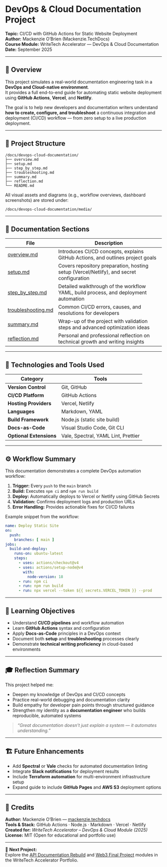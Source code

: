 # DevOps & Cloud Documentation Project  
**Topic:** CI/CD with GitHub Actions for Static Website Deployment  
**Author:** Mackenzie O’Brien (Mackenzie.TechDocs)  
**Course Module:** WriteTech Accelerator — DevOps & Cloud Documentation  
**Date:** September 2025  

---

## 📖 Overview

This project simulates a real-world documentation engineering task in a **DevOps and Cloud-native environment**.  
It provides a full end-to-end guide for automating static website deployment using **GitHub Actions**, **Vercel**, and **Netlify**.

The goal is to help new developers and documentation writers understand **how to create, configure, and troubleshoot** a continuous integration and deployment (CI/CD) workflow — from zero setup to a live production deployment.

---

## 🧭 Project Structure

```
/docs/devops-cloud-documentation/
├── overview.md
├── setup.md
├── step_by_step.md
├── troubleshooting.md
├── summary.md
├── reflection.md
└── README.md
```

All visual assets and diagrams (e.g., workflow overviews, dashboard screenshots) are stored under:
```
/docs/devops-cloud-documentation/media/
```

---

## 📂 Documentation Sections

| File | Description |
|------|--------------|
| [overview.md](overview.md) | Introduces CI/CD concepts, explains GitHub Actions, and outlines project goals |
| [setup.md](setup.md) | Covers repository preparation, hosting setup (Vercel/Netlify), and secret configuration |
| [step_by_step.md](step_by_step.md) | Detailed walkthrough of the workflow YAML, build process, and deployment automation |
| [troubleshooting.md](troubleshooting.md) | Common CI/CD errors, causes, and resolutions for developers |
| [summary.md](summary.md) | Wrap-up of the project with validation steps and advanced optimization ideas |
| [reflection.md](reflection.md) | Personal and professional reflection on technical growth and writing insights |

---

## 🧰 Technologies and Tools Used

| Category | Tools |
|-----------|--------|
| **Version Control** | Git, GitHub |
| **CI/CD Platform** | GitHub Actions |
| **Hosting Providers** | Vercel, Netlify |
| **Languages** | Markdown, YAML |
| **Build Framework** | Node.js (static site build) |
| **Docs-as-Code** | Visual Studio Code, Git CLI |
| **Optional Extensions** | Vale, Spectral, YAML Lint, Prettier |

---

## ⚙️ Workflow Summary

This documentation demonstrates a complete DevOps automation workflow:

1. **Trigger:** Every `push` to the `main` branch  
2. **Build:** Executes `npm ci` and `npm run build`  
3. **Deploy:** Automatically deploys to Vercel or Netlify using GitHub Secrets  
4. **Validation:** Confirms deployment logs and production URLs  
5. **Error Handling:** Provides actionable fixes for CI/CD failures  

Example snippet from the workflow:
```yaml
name: Deploy Static Site
on:
  push:
    branches: [ main ]
jobs:
  build-and-deploy:
    runs-on: ubuntu-latest
    steps:
      - uses: actions/checkout@v4
      - uses: actions/setup-node@v4
        with:
          node-version: 18
      - run: npm ci
      - run: npm run build
      - run: npx vercel --token ${{ secrets.VERCEL_TOKEN }} --prod
```

---

## 🧠 Learning Objectives

- Understand **CI/CD pipelines** and workflow automation  
- Learn **GitHub Actions** syntax and configuration  
- Apply **Docs-as-Code** principles in a DevOps context  
- Document both **setup** and **troubleshooting** processes clearly  
- Demonstrate **technical writing proficiency** in cloud-based environments  

---

## 🎓 Reflection Summary

This project helped me:
- Deepen my knowledge of DevOps and CI/CD concepts  
- Practice real-world debugging and documentation clarity  
- Build empathy for developer pain points through structured guidance  
- Strengthen my identity as a **documentation engineer** who builds reproducible, automated systems  

> _“Great documentation doesn’t just explain a system — it automates understanding.”_

---

## 🏗 Future Enhancements

- Add **Spectral** or **Vale** checks for automated documentation linting  
- Integrate **Slack notifications** for deployment results  
- Include **Terraform automation** for multi-environment infrastructure setup  
- Expand guide to include **GitHub Pages** and **AWS S3** deployment options  

---

## 🪪 Credits

**Author:** Mackenzie O’Brien — [mackenzie.techdocs](https://github.com/mackenzie-techdocs)  
**Tools & Stack:** GitHub Actions · Node.js · Markdown · Vercel · Netlify  
**Created for:** *WriteTech Accelerator – DevOps & Cloud Module (2025)*  
**License:** MIT (Open for educational and portfolio use)

---

📎 **Next Project:**  
Explore the [API Documentation Rebuild](../../api-documentation/) and [Web3 Final Project](../../web3-documentation/) modules in the WriteTech Accelerator Portfolio.
